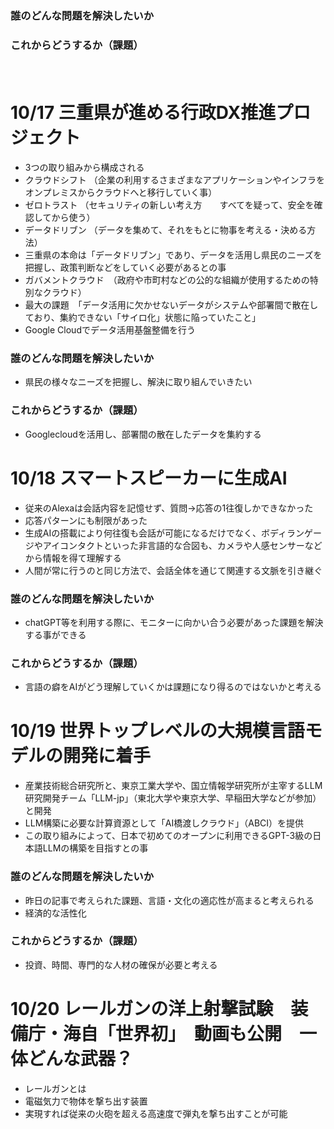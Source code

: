 ### 誰のどんな問題を解決したいか
### これからどうするか（課題）
　　
# 10/17 三重県が進める行政DX推進プロジェクト
- 3つの取り組みから構成される
- クラウドシフト
  （企業の利用するさまざまなアプリケーションやインフラをオンプレミスからクラウドへと移行していく事）
- ゼロトラスト
  （セキュリティの新しい考え方　　すべてを疑って、安全を確認してから使う）
- データドリブン
  （データを集めて、それをもとに物事を考える・決める方法）
- 三重県の本命は「データドリブン」であり、データを活用し県民のニーズを把握し、政策判断などをしていく必要があるとの事
- ガバメントクラウド　（政府や市町村などの公的な組織が使用するための特別なクラウド）
- 最大の課題　「データ活用に欠かせないデータがシステムや部署間で散在しており、集約できない「サイロ化」状態に陥っていたこと」
- Google Cloudでデータ活用基盤整備を行う
### 誰のどんな問題を解決したいか
- 県民の様々なニーズを把握し、解決に取り組んでいきたい
### これからどうするか（課題）
- Googlecloudを活用し、部署間の散在したデータを集約する

  
# 10/18 スマートスピーカーに生成AI
- 従来のAlexaは会話内容を記憶せず、質問→応答の1往復しかできなかった
- 応答パターンにも制限があった
- 生成AIの搭載により何往復も会話が可能になるだけでなく、ボディランゲージやアイコンタクトといった非言語的な合図も、カメラや人感センサーなどから情報を得て理解する
- 人間が常に行うのと同じ方法で、会話全体を通じて関連する文脈を引き継ぐ
### 誰のどんな問題を解決したいか
- chatGPT等を利用する際に、モニターに向かい合う必要があった課題を解決する事ができる
### これからどうするか（課題）
- 言語の癖をAIがどう理解していくかは課題になり得るのではないかと考える

# 10/19 世界トップレベルの大規模言語モデルの開発に着手
- 産業技術総合研究所と、東京工業大学や、国立情報学研究所が主宰するLLM研究開発チーム「LLM-jp」（東北大学や東京大学、早稲田大学などが参加）と開発
- LLM構築に必要な計算資源として「AI橋渡しクラウド」（ABCI）を提供
- この取り組みによって、日本で初めてのオープンに利用できるGPT-3級の日本語LLMの構築を目指すとの事
### 誰のどんな問題を解決したいか
- 昨日の記事で考えられた課題、言語・文化の適応性が高まると考えられる
- 経済的な活性化
### これからどうするか（課題）
- 投資、時間、専門的な人材の確保が必要と考える

# 10/20 レールガンの洋上射撃試験　装備庁・海自「世界初」　動画も公開　一体どんな武器？
- レールガンとは
- 電磁気力で物体を撃ち出す装置
- 実現すれば従来の火砲を超える高速度で弾丸を撃ち出すことが可能
